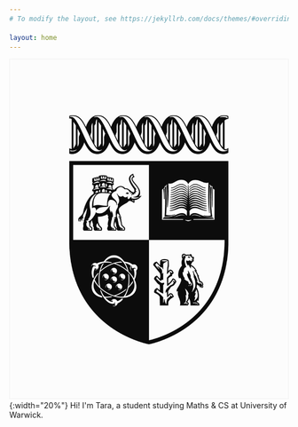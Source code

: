 ```yaml
---
# To modify the layout, see https://jekyllrb.com/docs/themes/#overriding-theme-defaults

layout: home
---
```


<!-- ![Image](./assets/Tara-Picture.png){:width="20%"} -->
![Image](./assets/images/warwick_crest.jpeg){:width="20%"}
Hi! I'm Tara, a student studying Maths & CS at University of Warwick.





